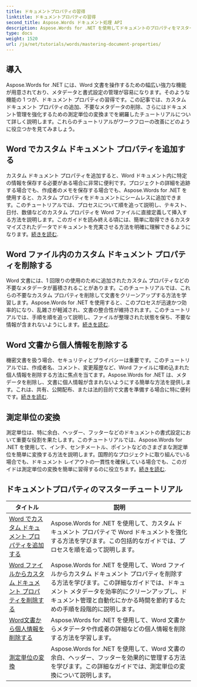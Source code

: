 ```yaml
---
title: ドキュメントプロパティの習得
linktitle: ドキュメントプロパティの習得
second_title: Aspose.Words ドキュメント処理 API
description: Aspose.Words for .NET を使用してドキュメントのプロパティをマスターします。わかりやすいチュートリアルで、Word ドキュメントの測定単位を追加、削除、変換する方法を学習します。
type: docs
weight: 1520
url: /ja/net/tutorials/words/mastering-document-properties/
---
```

## 導入  

Aspose.Words for .NET には、Word 文書を操作するための幅広い強力な機能が用意されており、メタデータと書式設定の管理が容易になります。そのような機能の 1 つが、ドキュメント プロパティの習得です。この記事では、カスタム ドキュメント プロパティの追加、不要なメタデータの削除、さらにはドキュメント管理を強化するための測定単位の変換までを網羅したチュートリアルについて詳しく説明します。これらのチュートリアルがワークフローの改善にどのように役立つかを見てみましょう。

## Word でカスタム ドキュメント プロパティを追加する  

カスタム ドキュメント プロパティを追加すると、Word ドキュメント内に特定の情報を保存する必要がある場合に非常に便利です。プロジェクトの詳細を追跡する場合でも、作成者のメモを保存する場合でも、Aspose.Words for .NET を使用すると、カスタム プロパティをドキュメントにシームレスに追加できます。このチュートリアルでは、プロセスについて順を追って説明し、テキスト、日付、数値などのカスタム プロパティを Word ファイルに直接定義して挿入する方法を説明します。このガイドを読み終える頃には、簡単に取得できるカスタマイズされたデータでドキュメントを充実させる方法を明確に理解できるようになります。[続きを読む](./adding-custom-document-properties-in-word/).

## Word ファイル内のカスタム ドキュメント プロパティを削除する  

Word 文書には、1 回限りの使用のために追加されたカスタム プロパティなどの不要なメタデータが蓄積されることがあります。このチュートリアルでは、これらの不要なカスタム プロパティを削除して文書をクリーンアップする方法を学習します。Aspose.Words for .NET を使用すると、このプロセスが迅速かつ効率的になり、乱雑さが軽減され、文書の整合性が維持されます。このチュートリアルでは、手順を順を追って説明し、ファイルが整理された状態を保ち、不要な情報が含まれないようにします。[続きを読む](./remove-custom-document-properties-in-word-files/).

## Word 文書から個人情報を削除する  

機密文書を扱う場合、セキュリティとプライバシーは重要です。このチュートリアルでは、作成者名、コメント、変更履歴など、Word ファイルに埋め込まれた個人情報を削除する方法に焦点を当てます。Aspose.Words for .NET は、メタデータを削除し、文書に個人情報が含まれないようにする簡単な方法を提供します。これは、共有、公開配布、または法的目的で文書を準備する場合に特に便利です。[続きを読む](./remove-personal-information-word-document/).

## 測定単位の変換  

測定単位は、特に余白、ヘッダー、フッターなどのドキュメントの書式設定において重要な役割を果たします。このチュートリアルでは、Aspose.Words for .NET を使用して、インチ、センチメートル、ポイントなどのさまざまな測定単位を簡単に変換する方法を説明します。国際的なプロジェクトに取り組んでいる場合でも、ドキュメント レイアウトの一貫性を確保している場合でも、このガイドは測定単位の変換を簡単に習得するのに役立ちます。[続きを読む](./converting-between-measurement-units/).

 ## ドキュメントプロパティのマスターチュートリアル
| タイトル | 説明 |
| --- | --- |
| [Word でカスタム ドキュメント プロパティを追加する](./adding-custom-document-properties-in-word/) | Aspose.Words for .NET を使用して、カスタム ドキュメント プロパティで Word ドキュメントを強化する方法を学びます。この包括的なガイドでは、プロセスを順を追って説明します。 |
| [Word ファイルからカスタム ドキュメント プロパティを削除する](./remove-custom-document-properties-in-word-files/) | Aspose.Words for .NET を使用して、Word ファイルからカスタム ドキュメント プロパティを削除する方法を学びます。この詳細なガイドでは、ドキュメント メタデータを効率的にクリーンアップし、ドキュメント管理と自動化にかかる時間を節約するための手順を段階的に説明します。 |
| [Word文書から個人情報を削除する](./remove-personal-information-word-document/) | Aspose.Words for .NET を使用して、Word 文書からメタデータや作成者の詳細などの個人情報を削除する方法を学習します。 |
| [測定単位の変換](./converting-between-measurement-units/) | Aspose.Words for .NET を使用して、Word 文書の余白、ヘッダー、フッターを効果的に管理する方法を学びます。この詳細なガイドでは、測定単位の変換について説明します。 |
